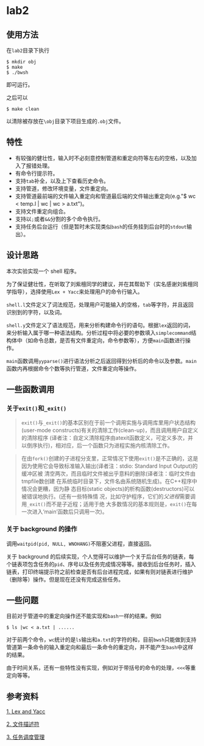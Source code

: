 # lab2

## 使用方法

在`lab2`目录下执行
```shell
$ mkdir obj
$ make
$ ./bwsh
```
即可运行。

之后可以
```shell
$ make clean
```
以清除被存放在`\obj`目录下项目生成的`.obj`文件。

## 特性
- 有较强的健壮性，输入时不必刻意控制管道和重定向符等左右的空格，以及加入了报错处理。
- 有命令行提示符。
- 支持`tab`补全，以及上下查看历史命令。
- 支持管道，修改环境变量，文件重定向。
- 支持管道最前端的文件输入重定向和管道最后端的文件输出重定向(e.g."$ wc < temp.l | wc | wc > a.txt")。
- 支持文件重定向组合。
- 支持以`;`或者`&&`分割的多个命令执行。
- 支持任务后台运行（但是暂时未实现类似`bash`的任务挂到后台时的`stdout`输出）。

## 设计思路

本次实验实现一个 shell 程序。

为了保证健壮性，在听取了刘紫檀同学的建议，并在其帮助下（实名感谢刘紫檀同学指导），选择使用`Lex + Yacc`来处理用户的命令行输入。

`shell.l`文件定义了词法规范，处理用户可能输入的空格，`tab`等字符，并且返回识别到的字符，以及词。

`shell.y`文件定义了语法规范，用来分析构建命令行的语句。根据`lex`返回的词，来分析输入属于哪一种语法结构。分析过程中将必要的参数填入`simplecommand`结构体中（如命令总数，是否有文件重定向，命令参数等），方便`main`函数进行操作。

`main`函数调用`yyparse()`进行语法分析之后返回得到分析后的命令以及参数。`main`函数内再根据命令个数等执行管道，文件重定向等操作。

## 一些函数调用

### 关于`exit()`和`_exit()`

> `exit()`与`_exit()`的基本区别在于前一个调用实施与调用库里用户状态结构 (user-mode constructs)有关的清除工作(clean-up)，而且调用用户自定义的清除程序 (译者注：自定义清除程序由atexit函数定义，可定义多次，并以倒序执行)，相对应，后一个函数只为进程实施内核清除工作。 

> 在由`fork()`创建的子进程分支里，正常情况下使用`exit()`是不正确的，这是因为使用它会导致标准输入输出(译者注：stdio: Standard Input Output)的缓冲区被 清空两次，而且临时文件被出乎意料的删除(译者注：临时文件由tmpfile数创建 在系统临时目录下，文件名由系统随机生成)。在C++程序中情况会更糟，因为静 态目标(static objects)的析构函数(destructors)可以被错误地执行。(还有一些特殊情 况，比如守护程序，它们的*父进程*需要调用`_exit()`而不是子近程；适用于绝 大多数情况的基本规则是，`exit()`在每一次进入‘main’函数后只调用一次)。

### 关于 background 的操作

调用`waitpid(pid, NULL, WNOHANG)`不阻塞父进程，直接返回。

关于 background 的后续实现，个人觉得可以维护一个关于后台任务的链表，每个链表项包含任务的`pid`、序号以及任务完成情况等等。接收到后台任务时，插入链表，打印终端提示符之前检查是否有后台进程完成，如果有则对链表进行维护（删除等）操作。但是现在还没有完成这些任务。

## 一些问题

目前对于管道中的重定向操作还不能实现和`bash`一样的结果。例如

```shell
$ ls |wc < a.txt | ......
```

对于前两个命令，`wc`统计的是`ls`输出和`a.txt`的字符的和，目前`bwsh`只能做到支持管道第一条命令的输入重定向和最后一条命令的重定向，并不能产生`bash`中这样的结果。

由于时间关系，还有一些特性没有实现，例如对于带括号的命令的处理，`<<<`等重定向等等。

## 参考资料

[1. Lex and Yacc](https://www.ibm.com/developerworks/cn/linux/sdk/lex/index.html)

[2. 文件描述符](https://akaedu.github.io/book/ch29s03.html)

[3. 任务调度管理](https://akaedu.github.io/book/ch30s03.html)
